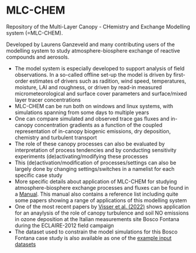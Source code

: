 # MLC-CHEM
Repository of the Multi-Layer Canopy - CHemistry and Exchange Modelling system (=MLC-CHEM). 

Developed by Laurens Ganzeveld and many contributing users of the modelling system to study atmosphere-biosphere exchange of reactive compounds and aerosols. 
* The model system is especially developed to support analysis of field observations. In a so-called offline set-up the model is driven by first-order estimates of drivers such as radition, wind speed, temperatures, moisture, LAI and roughness, or driven by read-in measured micrometeorological and surface cover parameters and surface/mixed layer tracer concentrations  
* MLC-CHEM can be run both on windows and linux systems, with simulations spanning from some days to multiple years
* One can compare simulated and observed trace gas fluxes and in-canopy concentration gradients as a function of the coupled representation of in-canopy biogenic emissions, dry deposition, chemistry and turbulent transport 
* The role of these canopy processes can also be evaluated by interpretation of process tendencies and by conducting sensitivity experiments (de)activating/modifying these processes 
* This (de)activation/modification of processes/settings can also be largely done by changing settings/switches in a namelist for each specific case study
* More specific details about application of MLC-CHEM for studying atmosphere-biosphere exchange processes and fluxes can be found in a [Manual](https://github.com/ganzeveld/MLC-CHEM/blob/f09148c428623f02c8abdc83506b2f7dbd29a2b6/documentation/Manual_MLC_CHEMv5.pdf). This  manual also contains a reference list including quite some papers showing a range of applications of this modelling system 
* One of the most recent papers by [Visser et al. (2022)](https://github.com/ganzeveld/MLC-CHEM/blob/c0d13c1c11b3495a582ec493c03720d2b8a271ec/documentation/Visser%20et%20al.%20O3%20deposition%20impact%20assessment%20and%20O3%20flux%20partioning%20acp-21-18393-2021.pdf) shows application for an anaylysis of the role of canopy turbulence and soil NO emissions in ozone deposition at the Italian measurements site Bosco Fontana during the ECLAIRE-2012 field campaign 
* The dataset used to constrain the model simulations for this Bosco Fontana case study is also available as one of the [example input datasets](https://github.com/ganzeveld/MLC-CHEM/blob/d84e8fd8967e9c55eee8e3fa69d025b607c737a5/input/BFt_20120624_20120711.inp)  
